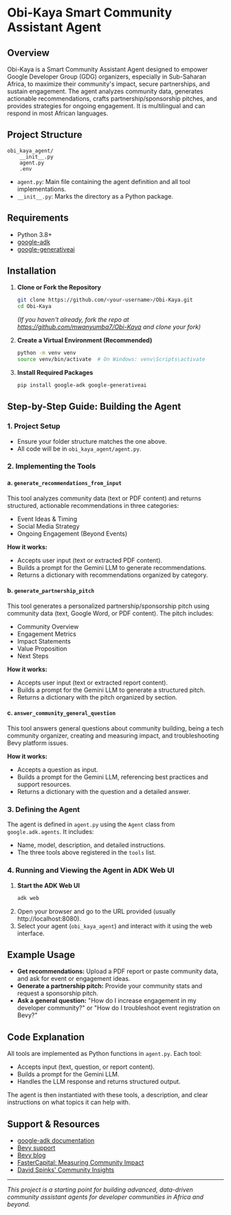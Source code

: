 # Obi-Kaya Smart Community Assistant Agent

## Overview
Obi-Kaya is a Smart Community Assistant Agent designed to empower Google Developer Group (GDG) organizers, especially in Sub-Saharan Africa, to maximize their community's impact, secure partnerships, and sustain engagement. The agent analyzes community data, generates actionable recommendations, crafts partnership/sponsorship pitches, and provides strategies for ongoing engagement. It is multilingual and can respond in most African languages.

## Project Structure

```
obi_kaya_agent/
    __init__.py
    agent.py
    .env
```

- `agent.py`: Main file containing the agent definition and all tool implementations.
- `__init__.py`: Marks the directory as a Python package.

## Requirements
- Python 3.8+
- [google-adk](https://pypi.org/project/google-adk/)
- [google-generativeai](https://pypi.org/project/google-generativeai/)

## Installation

1. **Clone or Fork the Repository**
   ```sh
   git clone https://github.com/<your-username>/Obi-Kaya.git
   cd Obi-Kaya
   ```
   *(If you haven't already, fork the repo at https://github.com/mwanyumba7/Obi-Kaya and clone your fork)*

2. **Create a Virtual Environment (Recommended)**
   ```sh
   python -m venv venv
   source venv/bin/activate  # On Windows: venv\Scripts\activate
   ```

3. **Install Required Packages**
   ```sh
   pip install google-adk google-generativeai
   ```

## Step-by-Step Guide: Building the Agent

### 1. Project Setup
- Ensure your folder structure matches the one above.
- All code will be in `obi_kaya_agent/agent.py`.

### 2. Implementing the Tools

#### a. `generate_recommendations_from_input`
This tool analyzes community data (text or PDF content) and returns structured, actionable recommendations in three categories:
- Event Ideas & Timing
- Social Media Strategy
- Ongoing Engagement (Beyond Events)

**How it works:**
- Accepts user input (text or extracted PDF content).
- Builds a prompt for the Gemini LLM to generate recommendations.
- Returns a dictionary with recommendations organized by category.

#### b. `generate_partnership_pitch`
This tool generates a personalized partnership/sponsorship pitch using community data (text, Google Word, or PDF content). The pitch includes:
- Community Overview
- Engagement Metrics
- Impact Statements
- Value Proposition
- Next Steps

**How it works:**
- Accepts user input (text or extracted report content).
- Builds a prompt for the Gemini LLM to generate a structured pitch.
- Returns a dictionary with the pitch organized by section.

#### c. `answer_community_general_question`
This tool answers general questions about community building, being a tech community organizer, creating and measuring impact, and troubleshooting Bevy platform issues.

**How it works:**
- Accepts a question as input.
- Builds a prompt for the Gemini LLM, referencing best practices and support resources.
- Returns a dictionary with the question and a detailed answer.

### 3. Defining the Agent
The agent is defined in `agent.py` using the `Agent` class from `google.adk.agents`. It includes:
- Name, model, description, and detailed instructions.
- The three tools above registered in the `tools` list.

### 4. Running and Viewing the Agent in ADK Web UI

1. **Start the ADK Web UI**
   ```sh
   adk web
   ```
2. Open your browser and go to the URL provided (usually http://localhost:8080).
3. Select your agent (`obi_kaya_agent`) and interact with it using the web interface.

## Example Usage

- **Get recommendations:** Upload a PDF report or paste community data, and ask for event or engagement ideas.
- **Generate a partnership pitch:** Provide your community stats and request a sponsorship pitch.
- **Ask a general question:** "How do I increase engagement in my developer community?" or "How do I troubleshoot event registration on Bevy?"

## Code Explanation

All tools are implemented as Python functions in `agent.py`. Each tool:
- Accepts input (text, question, or report content).
- Builds a prompt for the Gemini LLM.
- Handles the LLM response and returns structured output.

The agent is then instantiated with these tools, a description, and clear instructions on what topics it can help with.

## Support & Resources
- [google-adk documentation](https://google.github.io/adk-docs/)
- [Bevy support](https://help.bevy.com/hc/en-us/categories/22880458639767-Community-Enterprise-Pro)
- [Bevy blog](https://bevy.com/b/blog)
- [FasterCapital: Measuring Community Impact](https://fastercapital.com/topics/measuring-and-analyzing-community-growth-and-impact.html)
- [David Spinks' Community Insights](https://davidspinks.substack.com/)

---

*This project is a starting point for building advanced, data-driven community assistant agents for developer communities in Africa and beyond.*
